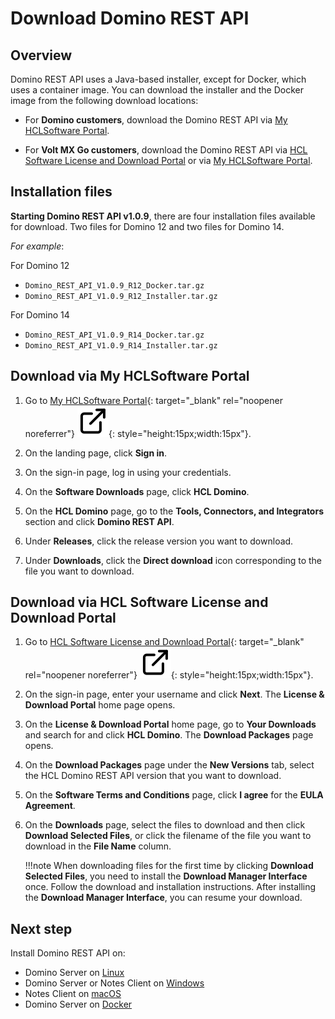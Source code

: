 # Download Domino REST API

## Overview

Domino REST API uses a Java-based installer, except for Docker, which uses a container image. You can download the installer and the Docker image from the following download locations:

- For **Domino customers**, download the Domino REST API via [My HCLSoftware Portal](#download-via-my-hclsoftware-portal).

- For **Volt MX Go customers**, download the Domino REST API via [HCL Software License and Download Portal](#download-via-hcl-software-license-and-download-portal) or via [My HCLSoftware Portal](#download-via-my-hclsoftware-portal).

## Installation files

**Starting Domino REST API v1.0.9**, there are four installation files available for download. Two files for Domino 12 and two files for Domino 14.

*For example*:

For Domino 12

- `Domino_REST_API_V1.0.9_R12_Docker.tar.gz`
- `Domino_REST_API_V1.0.9_R12_Installer.tar.gz`

For Domino 14

- `Domino_REST_API_V1.0.9_R14_Docker.tar.gz`
- `Domino_REST_API_V1.0.9_R14_Installer.tar.gz`

## Download via My HCLSoftware Portal

1. Go to [My HCLSoftware Portal](https://my.hcltechsw.com/ "Opens a new tab"){: target="_blank" rel="noopener noreferrer"}&nbsp;![link image](../../../assets/images/external-link.svg){: style="height:15px;width:15px"}.

2. On the landing page, click **Sign in**.
3. On the sign-in page, log in using your credentials.
4. On the **Software Downloads** page, click **HCL Domino**.
5. On the **HCL Domino** page, go to the **Tools, Connectors, and Integrators** section and click **Domino REST API**.
6. Under **Releases**, click the release version you want to download.
7. Under **Downloads**, click the **Direct download** icon corresponding to the file you want to download.

## Download via HCL Software License and Download Portal

1. Go to [HCL Software License and Download Portal](https://hclsoftware.flexnetoperations.com/ "Opens a new tab"){: target="_blank" rel="noopener noreferrer"}&nbsp;![link image](../../../assets/images/external-link.svg){: style="height:15px;width:15px"}.

2. On the sign-in page, enter your username and click **Next**. The **License & Download Portal** home page opens.
3. On the **License & Download Portal** home page, go to **Your Downloads** and search for and click **HCL Domino**. The **Download Packages** page opens.
4. On the **Download Packages** page under the **New Versions** tab, select the HCL Domino REST API version that you want to download.
5. On the **Software Terms and Conditions** page, click **I agree** for the **EULA Agreement**.
6. On the **Downloads** page, select the files to download and then click **Download Selected Files**, or click the filename of the file you want to download in the **File Name** column.

    !!!note
        When downloading files for the first time by clicking **Download Selected Files**, you need to install the **Download Manager Interface** once. Follow the download and installation instructions. After installing the **Download Manager Interface**, you can resume your download.

## Next step

Install Domino REST API on:

- Domino Server on [Linux](linux.md)
- Domino Server or Notes Client on [Windows](win.md)
- Notes Client on [macOS](mac.md)
- Domino Server on [Docker](docker.md)
